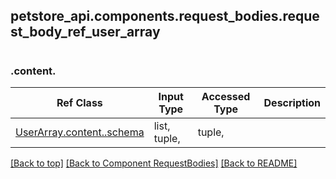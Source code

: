 ## petstore_api.components.request_bodies.request_body_ref_user_array
# 

### <a id="content" >.content.</a>
Ref Class | Input Type | Accessed Type | Description
--------- | ---------- | ------------- | ------------
[UserArray.content..schema](../../components/request_bodies/request_body_user_array.md#request_body_user_arraycontentschema) | list, tuple,  | tuple,  | 

[[Back to top]](#top) [[Back to Component RequestBodies]](../../../README.md#Component-RequestBodies) [[Back to README]](../../../README.md)
